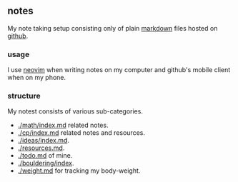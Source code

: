 ## notes

My note taking setup consisting only of plain [markdown](https://en.wikipedia.org/wiki/Markdown) files
hosted on [github](http://github.com/japiirainen/notes).

### usage

I use [neovim](https://neovim.io/) when writing notes on my computer and github's mobile
client when on my phone.

### structure

My notest consists of various sub-categories.

- [./math/index.md](./math/index.md) related notes.
- [./cp/index.md](./cp/index.md) related notes and resources.
- [./ideas/index.md](./ideas/index.md).
- [./resources.md](./resources.md).
- [./todo.md](./todo.md) of mine.
- [./bouldering/index](./bouldering/index.md).
- [./weight.md](./weight.md) for tracking my body-weight.
